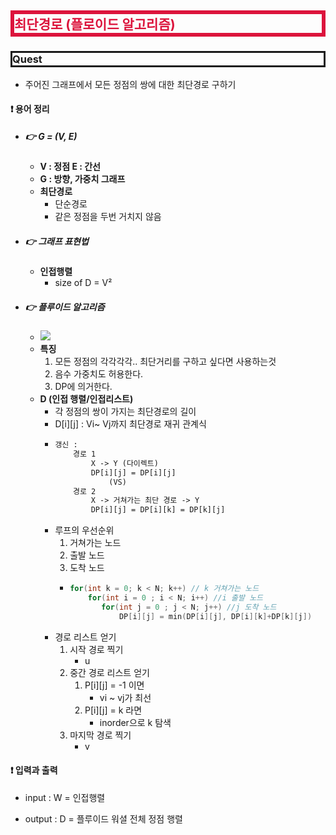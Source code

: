 <style>
.imgOption{
    display:flex;
    justify-content:center;
    align-items:center;
    height: 600px; 
}
h2{
    font-weight :bold;
    border : 6px solid #DC143C;
    color : #DC143C !important;
}
h3 {
    font-weight :bold;
    border : 3px solid ;
}
</style>
<!-- 
## 1-5 트로미노 퍼즐
### Quest
#### ❗ 용어 정리
##### 👉 트로미노란?

#### ❗ 입력과 출력
* input 
    : m(보드의 크기) = 4
    row(X위치) = 1 
    col(X위치) = 1

* output 
    : 배열에 트로미노의 번호를 출력

#### ❗ ㄴ, ㄱ (숫자가 적힌 트로미노)로 보드를 채우자
##### 👉 트로미노 퍼즐 분할정복

* [Divide] : 사분면으로 분할 X가 없는 사분면 모서리 채우기
* [Conquer] : 채워진 네개의 사분면 호출

[파이썬 코드](./코드/트로미노.py)
[ C++ 코드](./코드/트로미노.cpp)

### 참고

#### 1. 주니온
#### 2. 알고리즘 도감

<p align="center"> 
  <img src="../2022-02-03-14-55-34.png" alt="text" width=400px />
  <br>본 글에서 사용하는 GIF는 알고리즘 앱 자동재생
</p>
-->
## 최단경로 (플로이드 알고리즘)
### Quest
* 주어진 그래프에서 모든 정점의 쌍에 대한 최단경로 구하기

#### ❗ 용어 정리
* ##### 👉 G = (V, E)
  * **V : 정점 E : 간선**
  * **G : 방향, 가중치 그래프**
  * **최단경로** 
    * 단순경로
    * 같은 정점을 두번 거치지 않음 
* ##### 👉 그래프 표현법
  * **인접행렬**
    * size of D = V²
* ##### 👉 플루이드 알고리즘
  * <img src="https://media.giphy.com/media/PlwtyaKyAWdDhtYIfh/giphy.gif">
  * **특징**
    1. 모든 정점의 각각각각..  최단거리를 구하고 싶다면 사용하는것
    2. 음수 가중치도 허용한다.
    3. DP에 의거한다.
  * **D (인접 행렬/인접리스트)**
    * 각 정점의 쌍이 가지는 최단경로의 길이
    * D[i][j] : Vi~ Vj까지 최단경로 재귀 관계식
    * 
        ```txt
        갱신 : 
            경로 1
                X -> Y (다이렉트)
                DP[i][j] = DP[i][j]
                    (VS)
            경로 2
                X -> 거쳐가는 최단 경로 -> Y
                DP[i][j] = DP[i][k] = DP[k][j]
        ```
    * 루프의 우선순위
      1. 거쳐가는 노드
      2. 출발 노드
      3. 도착 노드
      * ```cpp
        for(int k = 0; k < N; k++) // k 거쳐가는 노드
            for(int i = 0 ; i < N; i++) //i 출발 노드
               for(int j = 0 ; j < N; j++) //j 도착 노드
                   DP[i][j] = min(DP[i][j], DP[i][k]+DP[k][j])
        ```
    * 경로 리스트 얻기
        1. 시작 경로 찍기
           * u
        2. 중간 경로 리스트 얻기
           1. P[i][j] = -1 이면
              * vi ~ vj가 최선
           2. P[i][j] = k 라면
              * inorder으로 k 탐색
        3. 마지막 경로 찍기
           * v
#### ❗ 입력과 출력
* input 
    : W = 인접행렬

* output 
    : D = 플루이드 워셜 전체 정점 행렬